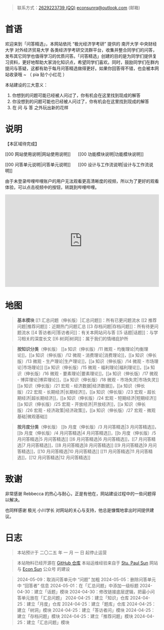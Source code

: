 > 联系方式：<a href="https://qm.qq.com/q/iA1sKuakak">2629223739 (QQ)</a> <a href="mailto:econsunrq@outlook.com">econsunrq@outlook.com (邮箱)</a>

# 首语

欢迎来到「问答精选」，本网站依托 “极光经济学考研” 提供的 南开大学 中央财经大学 对外经济贸易大学 各类经济学考研交流群平台，收集并整合同学们的问答，发布其它同学也值得学习的优质问答。「问答精选」创建的目的是为同学们提供复习资料，更好地帮助大家消化知识点，希望同学们喜欢。同时，鼓励同学们在群内提问与答疑，这都有助于每月问答精选做得更好。如果你回答得不错，也会被本网站收录哦 ~
（ pia 贴个小红花 ）

本站建设的三大意义：

1. 你想到的问题可能已经被人问过了，你有机会在这里找到现成的解答
2. 你没想到的问题可能也已经被人问过了，你有机会在这里找到现成的解答
3. 在 问 与 答 之外玩出新的花样

# 说明

【本区域待完成】

[[00 网站使用说明|网站使用说明]] $\quad$ [[00 功能模块说明|功能模块说明]] 

[[00 问答单元说明|问答单元说明]] $\quad$ [[00 设计与工作流说明|设计与工作流说明]]

由于未登录哔哩哔哩账户的用户无法观看更高清晰度的视频，所以为了更好的观看体验，可以点击视频中的按钮，转跳到哔哩哔哩。

<div style="position: relative; padding: 30% 45%;"><iframe style="position: absolute; width: 100%; height: 100%; left: 0; top: 0;" src="https://player.bilibili.com/player.html?aid=1654231184&bvid=BV1VE421V7jL&cid=1533419783&page=1&as_wide=1&high_quality=1&danmaku=0&autoplay=0&noFullScreenButton=0" frameborder="no" scrolling="no"></iframe></div>

# 地图

> **基本模块**
> [[1 汇总问题（伸长版）|汇总问题]]：所有已更问题流水
> [[2 推荐问题|推荐问题]]：近期热门问题汇总
> [[3 存档问题|存档问题]]：所有待更问题流水
> [[4 答访者问|答访者问]]：有关本网站问与答
> [[5 话题|话题]]：与学习相关的深度长文
> [[6 树洞|树洞]]：属于我们的情绪庇护所

> **按知识分类**（伸长版）
> [[a 知识（伸长版）/11 微观 - 均衡理论|均衡理论]]，[[a 知识（伸长版）/12 微观 - 消费理论|消费理论]]，[[a 知识（伸长版）/13 微观 - 生产理论|生产理论]]，[[a 知识（伸长版）/14 微观 - 市场理论|市场理论]]
> [[a 知识（伸长版）/15 微观 - 福利理论|福利理论]]，[[a 知识（伸长版）/16 微观 - 要素理论|要素理论]]，[[a 知识（伸长版）/17 微观 - 博弈理论|博弈理论]]，[[a 知识（伸长版）/18 微观 - 市场失灵|市场失灵]]
> [[a 知识（伸长版）/21 宏观 - 经济数据|经济数据]]，[[a 知识（伸长版）/22 宏观 - 长期经济|长期经济]]，[[a 知识（伸长版）/23 宏观 - 超长期经济|超长期经济]]，[[a 知识（伸长版）/24 宏观 - 短期经济|短期经济]]
> [[a 知识（伸长版）/25 宏观 - 开放经济|开放经济]]，[[a 知识（伸长版）/26 宏观 - 经济政策|经济政策]]，[[a 知识（伸长版）/27 宏观 - 微观基础|微观基础]]

> **按月度分类**（伸长版）
> [[b 月度（伸长版）/3 月问答精选|3 月问答精选]]，[[b 月度（伸长版）/4 月问答精选|4 月问答精选]]，[[b 月度（伸长版）/5 月问答精选|5 月问答精选]]
> [[6 月问答精选|6 月问答精选]]，[[7 月问答精选|7 月问答精选]]，[[8 月问答精选|8 月问答精选]]
> [[9 月问答精选|9 月问答精选]]，[[10 月问答精选|10 月问答精选]]
> [[11 月问答精选|11 月问答精选]]，[[12 月问答精选|12 月问答精选]]

# 致谢

非常感谢 Rebbecca 的热心与耐心，正是有他在，网站建设过程中的一些问题得以解决。

也同样感谢 极光 小川学长 对网站的关心与支持，他总是慷慨地拿出时间提供建议。

# 日志

> 本站预计于 二〇二五 年 一 月 一 日 起停止运营

> 本站物料已经开源在 [GitHub 仓库](https://github.com/econsun/faqecon)
> 本站运维经验来自于 <a href="https://publish.obsidian.md/econsun/Welcome+to+My+Webpage">Stu. Paul Sun</a> 网站 与 <a href="https://mp.weixin.qq.com/mp/profile_ext?action=home&__biz=MzkxOTY0MzM2MA==#wechat_redirect">Econ Sun</a> 公众号 的建设

> 2024-05-09：取消问答单元中 “问题” 加粗
> 2024-05-05：删除问答单元中 “回答者” 信息
> 2024-05-01：在「汇总问题」中添加一级标题
> 2024-04-30：建立「话题」模块
> 2024-04-30：修改链接底层逻辑，把最小问答单元放在「汇总问题」
> 2024-04-25：建立「知识」仓库
> 2024-04-25：建立「月度」仓库
> 2024-04-25：建立「题库」仓库
> 2024-04-25：建立「树洞」模块
> 2024-04-25：建立「答访者问」模块
> 2024-04-25：建立「存档问题」模块
> 2024-04-25：建立「推荐问题」模块
> 2024-04-25：建立「汇总问题」模块